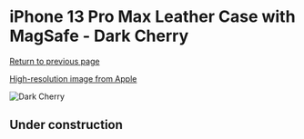 # iPhone 13 Pro Max Leather Case with MagSafe - Dark Cherry

[Return to previous page](/iphone_13)

[High-resolution image from Apple](https://store.storeimages.cdn-apple.com/8756/as-images.apple.com/is/MM1M3?wid=4500&hei=4500&fmt=png)

<div style="width: 500px"><img src="/everyphone/MM1M3.png" alt="Dark Cherry"></div>

## Under construction
